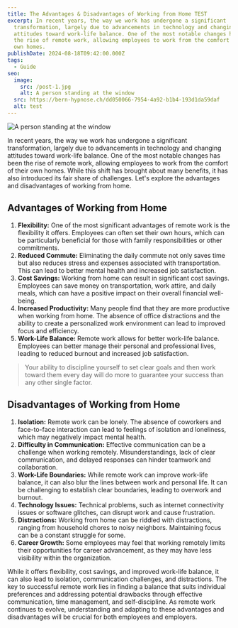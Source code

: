 ```yaml
---
title: The Advantages & Disadvantages of Working from Home TEST
excerpt: In recent years, the way we work has undergone a significant
  transformation, largely due to advancements in technology and changing
  attitudes toward work-life balance. One of the most notable changes has been
  the rise of remote work, allowing employees to work from the comfort of their
  own homes.
publishDate: 2024-08-18T09:42:00.000Z
tags:
  - Guide
seo:
  image:
    src: /post-1.jpg
    alt: A person standing at the window
  src: https://bern-hypnose.ch/dd050066-7954-4a92-b1b4-193d1da59daf
  alt: test
---
```

![A person standing at the window](/uploads/5.-bubble-right.png)

In recent years, the way we work has undergone a significant transformation, largely due to advancements in technology and changing attitudes toward work-life balance. One of the most notable changes has been the rise of remote work, allowing employees to work from the comfort of their own homes. While this shift has brought about many benefits, it has also introduced its fair share of challenges. Let's explore the advantages and disadvantages of working from home.

## Advantages of Working from Home

1. **Flexibility:** One of the most significant advantages of remote work is the flexibility it offers. Employees can often set their own hours, which can be particularly beneficial for those with family responsibilities or other commitments.
2. **Reduced Commute:** Eliminating the daily commute not only saves time but also reduces stress and expenses associated with transportation. This can lead to better mental health and increased job satisfaction.
3. **Cost Savings:** Working from home can result in significant cost savings. Employees can save money on transportation, work attire, and daily meals, which can have a positive impact on their overall financial well-being.
4. **Increased Productivity:** Many people find that they are more productive when working from home. The absence of office distractions and the ability to create a personalized work environment can lead to improved focus and efficiency.
5. **Work-Life Balance:** Remote work allows for better work-life balance. Employees can better manage their personal and professional lives, leading to reduced burnout and increased job satisfaction.

> Your ability to discipline yourself to set clear goals and then work toward them every day will do more to guarantee your success than any other single factor.

## Disadvantages of Working from Home

1. **Isolation:** Remote work can be lonely. The absence of coworkers and face-to-face interaction can lead to feelings of isolation and loneliness, which may negatively impact mental health.
2. **Difficulty in Communication:** Effective communication can be a challenge when working remotely. Misunderstandings, lack of clear communication, and delayed responses can hinder teamwork and collaboration.
3. **Work-Life Boundaries:** While remote work can improve work-life balance, it can also blur the lines between work and personal life. It can be challenging to establish clear boundaries, leading to overwork and burnout.
4. **Technology Issues:** Technical problems, such as internet connectivity issues or software glitches, can disrupt work and cause frustration.
5. **Distractions:** Working from home can be riddled with distractions, ranging from household chores to noisy neighbors. Maintaining focus can be a constant struggle for some.
6. **Career Growth:** Some employees may feel that working remotely limits their opportunities for career advancement, as they may have less visibility within the organization.

While it offers flexibility, cost savings, and improved work-life balance, it can also lead to isolation, communication challenges, and distractions. The key to successful remote work lies in finding a balance that suits individual preferences and addressing potential drawbacks through effective communication, time management, and self-discipline. As remote work continues to evolve, understanding and adapting to these advantages and disadvantages will be crucial for both employees and employers.
